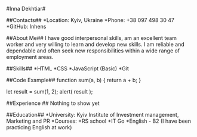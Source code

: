 #Inna Dekhtiar#

##Contacts##
*Location: Kyiv, Ukraine
*Phone: +38 097 498 30 47
*GitHub: Inhens

##About Me##
I have good interpersonal skills, am an excellent team worker and very willing to learn and develop new skills.
I am reliable and dependable and often seek new responsibilities within a wide range of employment areas.

##Skills##
*HTML
*CSS
*JavaScript (Basic)
*Git

##Code Example##
function sum(a, b) {
  return a + b;
}

let result = sum(1, 2);
alert( result );

##Experience ##
Nothing to show yet

##Education##
*University: Kyiv Institute of Investment management, Marketing and PR
*Courses:
+RS school 
+IT Go
*English - B2 (I have been practicing English at work)

